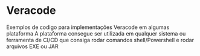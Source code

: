 # Veracode
Exemplos de codigo para implementações Veracode em algumas plataforma A plataforma consegue ser utilizada em qualquer sistema ou ferramenta de CI/CD que consiga rodar comandos shell/Powershell e rodar arquivos EXE ou JAR

